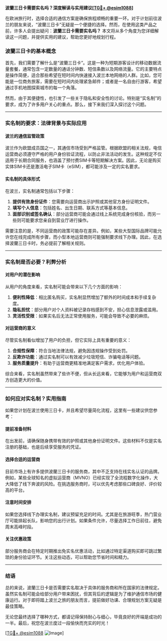 **波蘭三日卡需要实名吗？深度解读与实用建议[[TG💪+ @esim1088](https://t.me/s/esim1088)]**

在欧洲旅行时，选择合适的通信方案是确保旅程顺畅的重要一环。对于计划前往波兰的朋友来说，“波蘭三日卡”无疑是一个便捷的选择。然而，在使用这类产品之前，许多人会提出疑问：**波蘭三日卡需要实名吗？** 本文将从多个角度为您详细解读这一问题，并提供实用的建议，帮助您更好地规划行程。

### 波蘭三日卡的基本概念

首先，我们需要了解什么是“波蘭三日卡”。这是一种为短期游客设计的移动数据流量套餐，通常包含一定数量的通话分钟数、短信条数以及网络流量。它的主要特点是操作简便，适合那些希望在短时间内快速接入波兰本地网络的人群。比如，您可能是一位商务旅客，需要在短时间内处理紧急邮件；或者是一名自由行游客，希望通过手机地图探索城市的每一个角落。

然而，由于其便捷性，也引发了一些关于隐私和安全性的讨论。特别是“实名制”的要求，成为了许多用户关心的重点。那么，接下来我们深入探讨这个问题。

---

### 实名制的要求：法律背景与实际应用

#### 波兰的通信监管政策
波兰作为欧盟成员国之一，其通信市场受到严格监管。根据欧盟的相关法规，电信运营商必须遵守严格的用户身份验证流程，以防止非法活动的发生。这种规定不仅适用于长期合同服务，也涵盖了预付费SIM卡等短期解决方案。因此，无论是购买实体SIM卡还是激活电子SIM卡（eSIM），都可能涉及一定的实名要求。

#### 实名制的具体形式
在波兰，实名制通常包括以下步骤：
1. **提供有效身份证件**：您需要向运营商出示护照或其他官方身份证明文件。
2. **填写个人信息**：包括姓名、出生日期、联系方式等基本信息。
3. **面部识别或签名确认**：部分运营商可能会通过线上系统完成身份核验，而另一些则可能要求您亲自到营业厅进行操作。

需要注意的是，不同运营商的政策可能存在差异。例如，某些大型国际品牌可能允许您在线完成所有步骤，而小型本地运营商则可能强制要求线下办理。因此，在选择波蘭三日卡时，务必提前了解相关规则。

---

### 实名制是否必要？利弊分析

#### 对用户的潜在影响
从用户的角度来看，实名制可能会带来以下几个方面的影响：
1. **便利性降低**：相比匿名购买，实名制显然增加了额外的时间成本和手续复杂度。
2. **隐私担忧**：部分用户对个人资料被记录存档感到不安，担心信息泄露或滥用。
3. **灵活性受限**：如果实名后无法正常使用服务，可能会导致不必要的麻烦。

#### 对运营商的意义
尽管实名制看似增加了用户的负担，但它实际上具有重要的意义：
1. **合规性保障**：符合当地法律法规，避免因违规操作受到处罚。
2. **反欺诈功能**：通过实名制可以有效减少垃圾短信、诈骗电话等问题。
3. **服务质量提升**：有助于运营商更精准地满足客户需求，优化用户体验。

综合来看，实名制虽然带来了些许不便，但从长远来看，它能够为用户和运营商双方创造更大的价值。

---

### 如何应对实名制？实用指南

如果您计划在波兰使用三日卡，并且希望尽量简化流程，这里有一些建议供您参考：

#### 提前准备材料
在出发前，请确保随身携带有效的护照或其他身份证明文件。这些材料不仅是实名注册的基础，也是后续享受服务的凭证。

#### 选择合适的运营商
目前市场上有许多提供波蘭三日卡的服务商，其中不乏支持在线实名认证的品牌。例如，某些全球知名的虚拟运营商（MVNO）已经实现了全流程数字化操作，大大降低了线下奔波的风险。在挑选服务商时，可以优先考虑那些口碑良好、评价较高的平台。

#### 注意时间安排
如果您选择线下办理实名制，建议预留充足的时间。尤其是在旅游旺季，热门营业厅可能排起长队，影响您的出行计划。如果条件允许，尽量选择工作日前往，避免周末高峰时段。

#### 关注优惠政策
部分服务商会在特定时期推出免实名优惠活动，比如通过特定渠道购买即可跳过繁琐的身份验证环节。关注这些动态，可以帮助您节省时间和精力。

---

### 结语

总的来说，波蘭三日卡是否需要实名取决于具体的服务商和所在国家的法律规定。虽然实名制可能会给部分用户带来困扰，但其背后的逻辑是为了维护通信市场的健康运行。对于即将踏上波兰之旅的朋友而言，提前做好功课、合理规划方案无疑是最佳策略。

无论您最终选择了哪种方式，都请记得保持耐心与细心，毕竟良好的开端是成功的一半。最后，祝您在波兰度过一段愉快而充实的时光！

[[TG💪+ @esim1088](https://t.me/s/esim1088) ![Image](https://i.postimg.cc/4NQfJmqS/Snipaste-2025-05-13-00-14-12.png)]